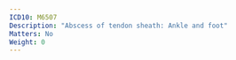 ```yaml
---
ICD10: M6507
Description: "Abscess of tendon sheath: Ankle and foot"
Matters: No
Weight: 0
---
```


